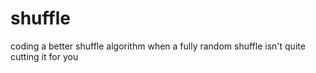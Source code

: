 # shuffle
coding a better shuffle algorithm when a fully random shuffle isn't quite cutting it for you
